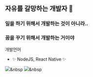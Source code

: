 ## 자유를 갈망하는 개발자 👋

### 일을 하기 위해서 개발하는 것이 아니라..
### 꿈을 꾸기 위해서 개발하는 거이야

개발언어

- ✨ NodeJS, React Native ✨


<img src="https://img.shields.io/badge/Python-3766AB?style=flat-square&logo=Python&logoColor=white"/></a>&nbsp 
<img src="https://img.shields.io/badge/React Native-3766AB?style=flat-square&logo=simpleicons에서_아이콘이름&logoColor=white"/></a>&nbsp 


<!--
**signkj/signkj** is a ✨ _special_ ✨ repository because its `README.md` (this file) appears on your GitHub profile.

Here are some ideas to get you started:

- 🔭 I’m currently working on ...
- 🌱 I’m currently learning ...
- 👯 I’m looking to collaborate on ...
- 🤔 I’m looking for help with ...
- 💬 Ask me about ...
- 📫 How to reach me: ...
- 😄 Pronouns: ...
- ⚡ Fun fact: ...
-->
